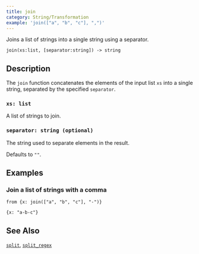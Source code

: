 ```yaml
---
title: join
category: String/Transformation
example: 'join(["a", "b", "c"], ",")'
---
```


Joins a list of strings into a single string using a separator.

```tql
join(xs:list, [separator:string]) -> string
```

## Description

The `join` function concatenates the elements of the input list `xs` into a
single string, separated by the specified `separator`.

### `xs: list`

A list of strings to join.

### `separator: string (optional)`

The string used to separate elements in the result.

Defaults to `""`.

## Examples

### Join a list of strings with a comma

```tql
from {x: join(["a", "b", "c"], "-")}
```

```tql
{x: "a-b-c"}
```

## See Also

[`split`](/reference/functions/split),
[`split_regex`](/reference/functions/split_regex)
